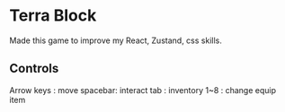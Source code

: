 # Terra Block
 
Made this game to improve my React, Zustand, css skills.

## Controls
Arrow keys : move 
spacebar: interact 
tab : inventory 
1~8 : change equip item 
